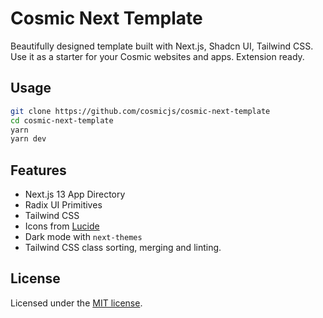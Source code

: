 # Cosmic Next Template

Beautifully designed template built with Next.js, Shadcn UI, Tailwind CSS. Use it as a starter for your Cosmic websites and apps. Extension ready.

## Usage

```bash
git clone https://github.com/cosmicjs/cosmic-next-template
cd cosmic-next-template
yarn
yarn dev
```

## Features

- Next.js 13 App Directory
- Radix UI Primitives
- Tailwind CSS
- Icons from [Lucide](https://lucide.dev)
- Dark mode with `next-themes`
- Tailwind CSS class sorting, merging and linting.

## License

Licensed under the [MIT license](https://github.com/cosmicjs/cosmic-next-template/blob/main/LICENSE.md).

